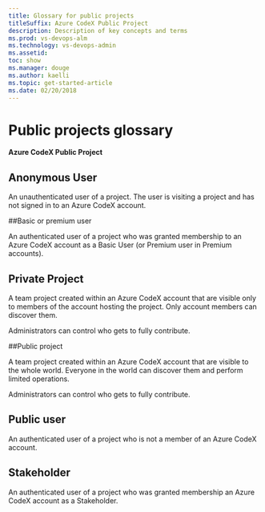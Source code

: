 ```yaml
---
title: Glossary for public projects
titleSuffix: Azure CodeX Public Project
description: Description of key concepts and terms 
ms.prod: vs-devops-alm
ms.technology: vs-devops-admin
ms.assetid: 
toc: show
ms.manager: douge
ms.author: kaelli
ms.topic: get-started-article
ms.date: 02/20/2018
---
```



# Public projects glossary

**Azure CodeX Public Project** 

## Anonymous User	

An unauthenticated user of a project. The user is visiting a project and has not signed in to an Azure CodeX account. 

##Basic or premium user	

An authenticated user of a project who was granted membership to an Azure CodeX account as a Basic User (or Premium user in Premium accounts).



<!---
##Org User	

An authenticated user of a project who is a member of an Azure CodeX account (AAD tenant) but not a member of the   account.

Signed in. Member or guest of the AAD tenant. 

-->



<!---
Org Project	Projects that are visible to everyone in the Organization (AAD tenant).
	Everyone in the Organization can discover them and perform limited operations.
	Admins control who gets to fully contribute.
-->

## Private Project	
A team project created within an Azure CodeX account that are visible only to members of the account hosting the project. Only account members can discover them.

Administrators can control who gets to fully contribute.

##Public project	

A team project created within an Azure CodeX account that are visible to the whole world. Everyone in the world can discover them and perform limited operations.

Administrators can control who gets to fully contribute.

## Public user	
An authenticated user of a project who is not a member of an Azure CodeX account. 
<!---Signed in. Neither member nor guest of the AAD tenant. Not a member of the account.-->


## Stakeholder	

An authenticated user of a project who was granted membership an Azure CodeX account as a Stakeholder.


